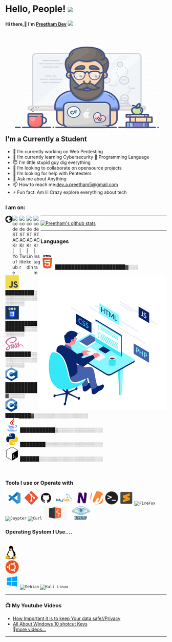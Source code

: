 # Hello, People! <img src="https://raw.githubusercontent.com/MartinHeinz/MartinHeinz/master/wave.gif" width="30px">

#### Hi there,👋 I'm [Preetham Dev][website]  ![](https://visitor-badge.glitch.me/badge?page_id=Macronol5.Macronol5)

<img align="right" alt="GIF" src="https://github.com/Macronol5/Macronol5/blob/main/programmer.gif?raw=true" width="500" height="320" />

## I'm a Currently a Student 
- 🔭 I’m currently working on Web Pentesting
- 🌱 I’m currently learning Cybersecurity 🔁 Programming Language 
- 😇 I'm little stupid guy dig everything
- 👯 I’m looking to collaborate on opensource projects
- 🤔 I’m looking for help with Pentesters
- 💬 Ask me about Anything
- 📫 How to reach me:dev.a.preetham5@gmail.com
- ⚡ Fun fact: Am lil Crazy explore everything about tech


### I am on:
[<img align="left" alt="codeSTACKr.com" width="22px" src="https://raw.githubusercontent.com/iconic/open-iconic/master/svg/globe.svg" />][website]
[<img align="left" alt="codeSTACKr | YouTube" width="22px" src="https://cdn.jsdelivr.net/npm/simple-icons@v3/icons/youtube.svg" />][youtube]
[<img align="left" alt="codeSTACKr | Twitter" width="22px" src="https://cdn.jsdelivr.net/npm/simple-icons@v3/icons/twitter.svg" />][twitter]
[<img align="left" alt="codeSTACKr | LinkedIn" width="22px" src="https://cdn.jsdelivr.net/npm/simple-icons@v3/icons/linkedin.svg" />][linkedin]
[<img align="left" alt="codeSTACKr | Instagram" width="22px" src="https://cdn.jsdelivr.net/npm/simple-icons@v3/icons/instagram.svg" />][instagram]

---

[![Preetham's github stats](https://github-readme-stats.vercel.app/api?username=Macronol5&count_private=true&show_icons=true&theme=cobalt&include_all_commits=true)](https://github.com/Macronol5)

---
<img align="right" alt="GIF" src="https://github.com/Macronol5/Macronol5/blob/main/focused1.gif?raw=true" width="400" height="420" />


### Languages
<br/>
<code ><img  href="https://www.python.org/" alt="Bash" title="Bash" src="https://github.com/Macronol5/Macronol5/blob/main/icons/html.png" height="42"></a></code>                               
██████████████████████▓░░░  <br/>
<code><img alt="JavaScript" title="JavaScript" src="https://raw.githubusercontent.com/github/explore/80688e429a7d4ef2fca1e82350fe8e3517d3494d/topics/javascript/javascript.png" height="42"></a></code> █████████░░░░░░░░░░░░░░░░░  <br/>
<code><img alt="CSS" title="CSS" src="https://github.com/Macronol5/Macronol5/blob/main/icons/css.png" height="42"></a></code>          ████████████████░░░░░░░░░░  <br/>
<code><img alt="SASS" title="SASS" src="https://github.com/Macronol5/Macronol5/blob/main/icons/sass.png" height="42"></a></code>                  ████████░░░░░░░░░░░░░░░░░░   <br/>
<code><img alt="C" title="C" src="https://github.com/Macronol5/Macronol5/blob/main/icons/c.png" height="42"></a></code>                        ████████████████████▓░░░░░   <br/> 
<code><img alt="C++" title="C++" src="https://github.com/Macronol5/Macronol5/blob/main/icons/c++.png" height="42"></a></code>                      ████████▓░░░░░░░░░░░░░░░░░  <br/>
<code><img alt="Java" title="Java" src="https://github.com/Macronol5/Macronol5/blob/main/icons/java.png" height="42"></a></code>                    ███████████▒░░░░░░░░░░░░░░  <br/> 
<code><img alt="Python" title="Python" src="https://github.com/Macronol5/Macronol5/blob/main/icons/python.png" height="42"></a></code>                  ████████░░░░░░░░░░░░░░░░░░   <br/>
<code><img alt="Bash Scripting" title="Java" src="https://github.com/Macronol5/Macronol5/blob/main/icons/bash.png" height="42"></a></code>          ██████░░░░░░░░░░░░░░░░░░░░  <br/>


<br/>
<br/>

### Tools I use or Operate with

<code><img alt="vscode"  src="https://github.com/Macronol5/Macronol5/blob/main/icons/vscode.png" height="42"></a></code>
<code><img alt="Git" src="https://github.com/Macronol5/Macronol5/blob/main/icons/git.png" height="42"></a></code>
<code><img alt="Github"  src="https://github.com/Macronol5/Macronol5/blob/main/icons/github.png" height="42"></a></code>
<code><img alt="MySql" src="https://github.com/Macronol5/Macronol5/blob/main/icons/mysql.png" height="42"></a></code>
<code><img alt="Nslookup" src="https://github.com/Macronol5/Macronol5/blob/main/icons/nslookup.png" height="42"></a></code>
<code><img alt="Whois" src="https://github.com/Macronol5/Macronol5/blob/main/icons/whois.png" height="42"></a></code>
<code><img alt="Terminal"  src="https://raw.githubusercontent.com/github/explore/80688e429a7d4ef2fca1e82350fe8e3517d3494d/topics/terminal/terminal.png" height="42"></a></code>
<code><img alt="Subline"  src="https://github.com/Macronol5/Macronol5/blob/main/icons/subline.jpeg" height="42"></a></code>
<code><img alt="FireFox"  src="https://github.com/simple-icons/simple-icons/blob/develop/icons/firefox.svg" height="42"></a></code>
<code><img alt="Juypter"  src="https://github.com/simple-icons/simple-icons/blob/develop/icons/jupyter.svg" height="42"></a></code>
<code><img alt="Curl"  src="https://github.com/simple-icons/simple-icons/blob/develop/icons/curl.svg" height="42"></a></code>
<code><img alt="BurpSuite"  src="https://github.com/Macronol5/Macronol5/blob/main/icons/burpsuite.png" height="42"></a></code>
<code><img alt="Nmap"  src="https://github.com/Macronol5/Macronol5/blob/main/icons/nmap.jpeg" height="42"></a></code>




### Operating System I Use....
<code> <img alt="Linux" title="Linux" src="https://github.com/Macronol5/Macronol5/blob/main/icons/linux.jpeg" height="42"></a></code>
<code> <img alt="Ubuntu" title="Ubuntu" src="https://github.com/Macronol5/Macronol5/blob/main/icons/ubuntu.png" height="42"></a></code>
<code> <img alt="Windows 10" title="Windows 10" src="https://github.com/Macronol5/Macronol5/blob/main/icons/windows%2010.png" height="42"></a></code>
<code><img alt="Debian" title="Debian" src="https://github.com/simple-icons/simple-icons/blob/develop/icons/debian.svg" height="42"></a></code>
<code><img alt="Kali Linux" title="" src="https://github.com/simple-icons/simple-icons/blob/develop/icons/kalilinux.svg" height="42"></a></code>



---



### 📺 My Youtube Videos
- [How Important it is to keep Your data safe//Privacy](https://www.youtube.com/watch?v=0vZJ5pdXo0I&t=3s)
- [All About Windows 10 shotcut Keys](https://www.youtube.com/watch?v=V701PmrKGkU)<br/>
🔴[more videos...](https://www.youtube.com/channel/UC0vU25uyA86ZZCAMHhP-49A)

---




























[website]:https://www.flowcode.com/page/macronol5
[twitter]:https://twitter.com/preethamDev7
[youtube]:https://www.youtube.com/channel/UC0vU25uyA86ZZCAMHhP-49A
[instagram]: https://instagram.com/clex_marto
[linkedin]: https://linkedin.com/in/preetham-dev-13082





